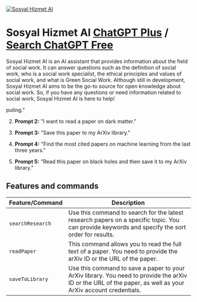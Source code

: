 
[![Sosyal Hizmet AI](null)](https://chat.openai.com/g/g-oeg9rtFNf-sosyal-hizmet-ai)

# Sosyal Hizmet AI [ChatGPT Plus](https://chat.openai.com/g/g-oeg9rtFNf-sosyal-hizmet-ai) / [Search ChatGPT Free](https://gptcall.net/index.html#/?search=Sosyal%20Hizmet%20AI)

Sosyal Hizmet AI is an AI assistant that provides information about the field of social work. It can answer questions such as the definition of social work, who is a social work specialist, the ethical principles and values of social work, and what is Green Social Work. Although still in development, Sosyal Hizmet AI aims to be the go-to source for open knowledge about social work. So, if you have any questions or need information related to social work, Sosyal Hizmet AI is here to help!

puting."

2. **Prompt 2:** "I want to read a paper on dark matter."

3. **Prompt 3:** "Save this paper to my ArXiv library."

4. **Prompt 4:** "Find the most cited papers on machine learning from the last three years."

5. **Prompt 5:** "Read this paper on black holes and then save it to my ArXiv library."


## Features and commands

| Feature/Command | Description |
| --- | --- |
| `searchResearch` | Use this command to search for the latest research papers on a specific topic. You can provide keywords and specify the sort order for results. |
| `readPaper` | This command allows you to read the full text of a paper. You need to provide the arXiv ID or the URL of the paper. |
| `saveToLibrary` | Use this command to save a paper to your ArXiv library. You need to provide the arXiv ID or the URL of the paper, as well as your ArXiv account credentials. |


```



